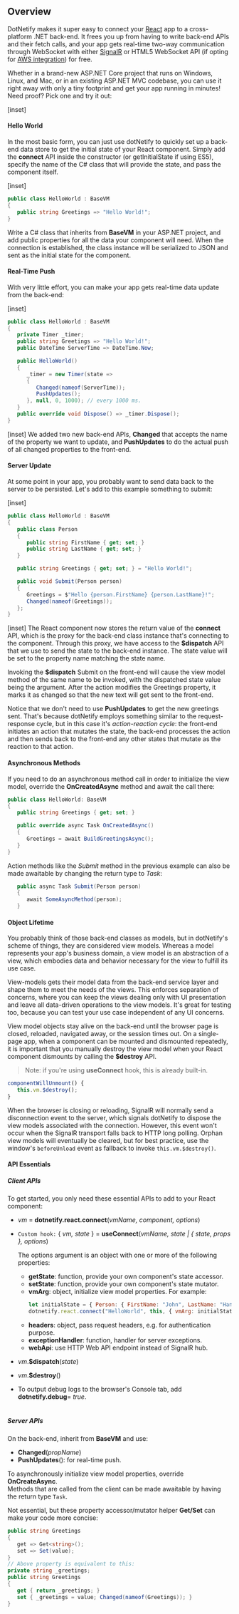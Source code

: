 ﻿## Overview

DotNetify makes it super easy to connect your [React](http://reactjs.org) app to a cross-platform .NET back-end. It frees you up from having to write back-end APIs and their fetch calls, and your app gets real-time two-way communication through WebSocket with either [SignalR](https://docs.microsoft.com/en-us/aspnet/core/signalr/?view=aspnetcore-2.1) or HTML5 WebSocket API (if opting for [AWS integration](/core/aws-integration)) for free.

Whether in a brand-new ASP.NET Core project that runs on Windows, Linux, and Mac, or in an existing ASP.NET MVC codebase, you can use it right away with only a tiny footprint and get your app running in minutes! Need proof? Pick one and try it out:

[inset]

#### Hello World

In the most basic form, you can just use dotNetify to quickly set up a back-end data store to get the initial state of your React component. Simply add the **connect** API inside the constructor (or getInitialState if using ES5), specify the name of the C# class that will provide the state, and pass the component itself.

[inset]

```csharp
public class HelloWorld : BaseVM
{
   public string Greetings => "Hello World!";
}
```

Write a C# class that inherits from **BaseVM** in your ASP.NET project, and add public properties for all the data your component will need. When the connection is established, the class instance will be serialized to JSON and sent as the initial state for the component.

#### Real-Time Push

With very little effort, you can make your app gets real-time data update from the back-end:

[inset]

```csharp
public class HelloWorld : BaseVM
{
   private Timer _timer;
   public string Greetings => "Hello World!";
   public DateTime ServerTime => DateTime.Now;

   public HelloWorld()
   {
      _timer = new Timer(state =>
      {
         Changed(nameof(ServerTime));
         PushUpdates();
      }, null, 0, 1000); // every 1000 ms.
   }
   public override void Dispose() => _timer.Dispose();
}
```

[inset]
We added two new back-end APIs, **Changed** that accepts the name of the property we want to update, and **PushUpdates** to do the actual push of all changed properties to the front-end.

#### Server Update

At some point in your app, you probably want to send data back to the server to be persisted. Let's add to this example something to submit:

[inset]

```csharp
public class HelloWorld : BaseVM
{
   public class Person
   {
      public string FirstName { get; set; }
      public string LastName { get; set; }
   }

   public string Greetings { get; set; } = "Hello World!";

   public void Submit(Person person)
   {
      Greetings = $"Hello {person.FirstName} {person.LastName}!";
      Changed(nameof(Greetings));
   };
}
```

[inset]
The React component now stores the return value of the **connect** API, which is the proxy for the back-end class instance that's connecting to the component. Through this proxy, we have access to the **\$dispatch** API that we use to send the state to the back-end instance. The state value will be set to the property name matching the state name.

Invoking the **\$dispatch** Submit on the front-end will cause the view model method of the same name to be invoked, with the dispatched state value being the argument. After the action modifies the Greetings property, it marks it as changed so that the new text will get sent to the front-end.

Notice that we don't need to use **PushUpdates** to get the new greetings sent. That's because dotNetify employs something similar to the request-response cycle, but in this case it's _action-reaction cycle_: the front-end initiates an action that mutates the state, the back-end processes the action and then sends back to the front-end any other states that mutate as the reaction to that action.

#### Asynchronous Methods

If you need to do an asynchronous method call in order to initialize the view model, override the **OnCreatedAsync** method and await the call there:

```csharp
public class HelloWorld: BaseVM
{
   public string Greetings { get; set; }

   public override async Task OnCreatedAsync()
   {
      Greetings = await BuildGreetingsAsync();
   }
}
```

Action methods like the _Submit_ method in the previous example can also be made awaitable by changing the return type to _Task_:

```csharp
   public async Task Submit(Person person)
   {
      await SomeAsyncMethod(person);
   }
```

#### Object Lifetime

You probably think of those back-end classes as models, but in dotNetify's scheme of things, they are considered view models. Whereas a model represents your app's business domain, a view model is an abstraction of a view, which embodies data and behavior necessary for the view to fulfill its use case.

View-models gets their model data from the back-end service layer and shape them to meet the needs of the views. This enforces separation of concerns, where you can keep the views dealing only with UI presentation and leave all data-driven operations to the view models. It's great for testing too, because you can test your use case independent of any UI concerns.

View model objects stay alive on the back-end until the browser page is closed, reloaded, navigated away, or the session times out. On a single-page app, when a component can be mounted and dismounted repeatedly, it is important that you manually destroy the view model when your React component dismounts by calling the **\$destroy** API.

> Note: if you're using **useConnect** hook, this is already built-in.

```jsx
componentWillUnmount() {
   this.vm.$destroy();
}
```

When the browser is closing or reloading, SignalR will normally send a disconnection event to the server, which signals dotNetify to dispose the view models associated with the connection. However, this event won't occur when the SignalR transport falls back to HTTP long polling. Orphan view models will eventually be cleared, but for best practice, use the window's `beforeUnload` event as fallback to invoke `this.vm.$destroy()`.

#### API Essentials

##### Client APIs

To get started, you only need these essential APIs to add to your React component:

- _vm_ = **dotnetify.react.connect**(_vmName, component, options_)<br/>
- `Custom hook:` { _vm, state_ } = **useConnect**(_vmName, state | { state, props }, options_)

  The options argument is an object with one or more of the following properties:

  - **getState**: function, provide your own component's state accessor.
  - **setState**: function, provide your own component's state mutator.
  - **vmArg**: object, initialize view model properties.
    For example:
    ```jsx
    let initialState = { Person: { FirstName: "John", LastName: "Hancock" } };
    dotnetify.react.connect("HelloWorld", this, { vmArg: initialState });
    ```
  - **headers**: object, pass request headers, e.g. for authentication purpose.
  - **exceptionHandler**: function, handler for server exceptions.
  - **webApi**: use HTTP Web API endpoint instead of SignalR hub.

- _vm_.**\$dispatch**(_state_)
- _vm_.**\$destroy**()

- To output debug logs to the browser's Console tab, add **dotnetify.debug**= _true_.
  <br/><br/>

##### Server APIs

On the back-end, inherit from **BaseVM** and use:

- **Changed**(_propName_)
- **PushUpdates**(): for real-time push.

To asynchronously initialize view model properties, override **OnCreateAsync**.<br>
Methods that are called from the client can be made awaitable by having the return type `Task`.

Not essential, but these property accessor/mutator helper **Get/Set** can make your code more concise:

```csharp
public string Greetings
{
   get => Get<string>();
   set => Set(value);
}
// Above property is equivalent to this:
private string _greetings;
public string Greetings
{
   get { return _greetings; }
   set { _greetings = value; Changed(nameof(Greetings)); }
}
```
